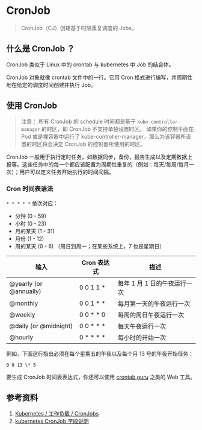 # CronJob

> CronJob（CJ）创建基于时隔重复调度的 Jobs。

## 什么是 CronJob ？

CronJob 类似于 Linux 中的 crontab 与 kubernetes 中 Job 的结合体。

CronJob 对象就像 crontab 文件中的一行。它用 Cron 格式进行编写，并周期性地在给定的调度时间创建并执行 Job。

## 使用 CronJob

> 注意：
> 所有 CronJob 的 schedule 时间都是基于 `kube-controller-manager` 的时区，即 CronJob 不支持单独设置时区。
> 如果你的控制平面在 Pod 或是裸容器中运行了 kube-controller-manager，那么为该容器所设置的时区将会决定 CronJob 的控制器所使用的时区。

CronJob 一般用于执行定时任务，如数据同步，备份，报告生成以及定期数据上报等。这些任务中的每一个都应该配置为周期性重复的（例如：每天/每周/每月一次）；用户可以定义任务开始执行的时间间隔。

### Cron 时间表语法

`* * * * *` 依次对应：
- 分钟 (0 - 59)
- 小时 (0 - 23)
- 月的某天 (1 - 31)
- 月份 (1 - 12)
- 周的某天 (0 - 6) （周日到周一；在某些系统上，7 也是星期日）

| 输入                   | Cron 表达式   | 描述                         |
| ---------------------- | ------------- | ---------------------------- |
| @yearly (or @annually) | 0 0 1 1 \*    | 每年 1 月 1 日的午夜运行一次 |
| @monthly               | 0 0 1 \* \*   | 每月第一天的午夜运行一次     |
| @weekly                | 0 0 \* \* 0   | 每周的周日午夜运行一次       |
| @daily (or @midnight)  | 0 0 \* \* \*  | 每天午夜运行一次             |
| @hourly                | 0 \* \* \* \* | 每小时的开始一次             |

例如，下面这行指出必须在每个星期五的午夜以及每个月 13 号的午夜开始任务：

`0 0 13 \* 5`

要生成 CronJob 时间表表达式，你还可以使用 [crontab.guru](https://crontab.guru/) 之类的 Web 工具。

## 参考资料

1. [Kubernetes / 工作负载 / CronJobs](https://kubernetes.io/zh/docs/concepts/workloads/controllers/cron-jobs/)
2. [kubernetes CronJob 字段说明](https://kubernetes.io/docs/reference/generated/kubernetes-api/v1.21/#cronjob-v1beta1-batch)
